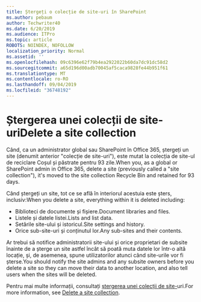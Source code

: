 ```yaml
---
title: Ștergeți o colecție de site-uri în SharePoint
ms.author: pebaum
author: Techwriter40
ms.date: 6/20/2019
ms.audience: ITPro
ms.topic: article
ROBOTS: NOINDEX, NOFOLLOW
localization_priority: Normal
ms.assetid: ''
ms.openlocfilehash: 09c6396e62f79b4ea2922022b60da7dc91dc58d2
ms.sourcegitcommit: a65d196d00adb70045af5caca9828fe44b951f61
ms.translationtype: MT
ms.contentlocale: ro-RO
ms.lasthandoff: 09/04/2019
ms.locfileid: "36748192"
---
```

# <a name="delete-a-site-collection"></a><span data-ttu-id="07c12-102">Ștergerea unei colecții de site-uri</span><span class="sxs-lookup"><span data-stu-id="07c12-102">Delete a site collection</span></span>

<span data-ttu-id="07c12-103">Când, ca un administrator global sau SharePoint în Office 365, ștergeți un site (denumit anterior "colecție de site-uri"), este mutat la colecția de site-ul de reciclare Coșul și păstrate pentru 93 zile.</span><span class="sxs-lookup"><span data-stu-id="07c12-103">When you, as a global or SharePoint admin in Office 365, delete a site (previously called a "site collection"), it's moved to the site collection Recycle Bin and retained for 93 days.</span></span> 

<span data-ttu-id="07c12-104">Când ștergeți un site, tot ce se află în interiorul acestuia este șters, inclusiv:</span><span class="sxs-lookup"><span data-stu-id="07c12-104">When you delete a site, everything within it is deleted including:</span></span>

- <span data-ttu-id="07c12-105">Biblioteci de documente și fișiere.</span><span class="sxs-lookup"><span data-stu-id="07c12-105">Document libraries and files.</span></span>
- <span data-ttu-id="07c12-106">Listele și datele listei.</span><span class="sxs-lookup"><span data-stu-id="07c12-106">Lists and list data.</span></span>
- <span data-ttu-id="07c12-107">Setările site-ului și istoricul.</span><span class="sxs-lookup"><span data-stu-id="07c12-107">Site settings and history.</span></span>
- <span data-ttu-id="07c12-108">Orice sub-site-uri și conținutul lor.</span><span class="sxs-lookup"><span data-stu-id="07c12-108">Any sub-sites and their contents.</span></span>

<span data-ttu-id="07c12-109">Ar trebui să notifice administratorii site-ului și orice proprietari de subsite înainte de a șterge un site astfel încât să poată muta datele lor într-o altă locație, și, de asemenea, spune utilizatorilor atunci când site-urile vor fi șterse.</span><span class="sxs-lookup"><span data-stu-id="07c12-109">You should notify the site admins and any subsite owners before you delete a site so they can move their data to another location, and also tell users when the sites will be deleted.</span></span> 

<span data-ttu-id="07c12-110">Pentru mai multe informații, consultați [ștergerea unei colecții de site-](https://docs.microsoft.com/sharepoint/delete-site-collection)uri.</span><span class="sxs-lookup"><span data-stu-id="07c12-110">For more information, see [Delete a site collection](https://docs.microsoft.com/sharepoint/delete-site-collection).</span></span> 